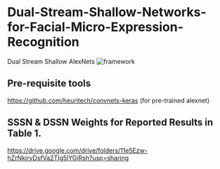 # Dual-Stream-Shallow-Networks-for-Facial-Micro-Expression-Recognition
Dual Stream Shallow AlexNets
![framework](https://github.com/IcedDoggie/DSSN-MER/blob/master/Selection_666.png)

## Pre-requisite tools
https://github.com/heuritech/convnets-keras (for pre-trained alexnet)

## SSSN & DSSN Weights for Reported Results in Table 1. 
https://drive.google.com/drive/folders/11e5Ezw-hZrNkjryDsfVa2TIg5lYGiRsh?usp=sharing

